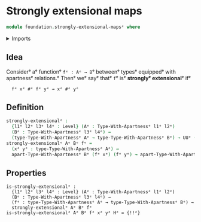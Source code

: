 # Strongly extensional maps

```agda
module foundation.strongly-extensional-mapsᵉ where
```

<details><summary>Imports</summary>

```agda
open import foundation.apartness-relationsᵉ
open import foundation.universe-levelsᵉ
```

</details>

## Idea

Considerᵉ aᵉ functionᵉ `fᵉ : Aᵉ → B`ᵉ betweenᵉ typesᵉ equippedᵉ with apartnessᵉ relations.ᵉ
Thenᵉ weᵉ sayᵉ thatᵉ `f`ᵉ isᵉ **stronglyᵉ extensional**ᵉ ifᵉ

```text
  fᵉ xᵉ #ᵉ fᵉ yᵉ → xᵉ #ᵉ yᵉ
```

## Definition

```agda
strongly-extensionalᵉ :
  {l1ᵉ l2ᵉ l3ᵉ l4ᵉ : Level} (Aᵉ : Type-With-Apartnessᵉ l1ᵉ l2ᵉ)
  (Bᵉ : Type-With-Apartnessᵉ l3ᵉ l4ᵉ) →
  (type-Type-With-Apartnessᵉ Aᵉ → type-Type-With-Apartnessᵉ Bᵉ) → UUᵉ (l1ᵉ ⊔ l2ᵉ ⊔ l4ᵉ)
strongly-extensionalᵉ Aᵉ Bᵉ fᵉ =
  (xᵉ yᵉ : type-Type-With-Apartnessᵉ Aᵉ) →
  apart-Type-With-Apartnessᵉ Bᵉ (fᵉ xᵉ) (fᵉ yᵉ) → apart-Type-With-Apartnessᵉ Aᵉ xᵉ yᵉ
```

## Properties

```text
is-strongly-extensionalᵉ :
  {l1ᵉ l2ᵉ l3ᵉ l4ᵉ : Level} (Aᵉ : Type-With-Apartnessᵉ l1ᵉ l2ᵉ)
  (Bᵉ : Type-With-Apartnessᵉ l3ᵉ l4ᵉ) →
  (fᵉ : type-Type-With-Apartnessᵉ Aᵉ → type-Type-With-Apartnessᵉ Bᵉ) →
  strongly-extensionalᵉ Aᵉ Bᵉ fᵉ
is-strongly-extensionalᵉ Aᵉ Bᵉ fᵉ xᵉ yᵉ Hᵉ = {!!ᵉ}
```